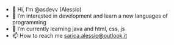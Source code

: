 - 👋 Hi, I’m @asdevv (Alessio)
- 👀 I’m interested in development and learn a new languages of programming
- 🌱 I’m currently learning java and html, css, js
- 📫 How to reach me sarica.alessio@outlook.it

<!---
asdevv/asdevv is a ✨ special ✨ repository because its `README.md` (this file) appears on your GitHub profile.
You can click the Preview link to take a look at your changes.
--->

